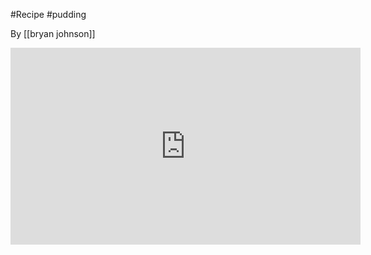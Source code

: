 #Recipe #pudding

By [[bryan johnson]]


<iframe width="560" height="315" src="https://www.youtube.com/embed/8eb_41ZpyOQ?si=y9u1L9bzD3eciT6B" title="YouTube video player" frameborder="0" allow="accelerometer; autoplay; clipboard-write; encrypted-media; gyroscope; picture-in-picture; web-share" referrerpolicy="strict-origin-when-cross-origin" allowfullscreen></iframe>
